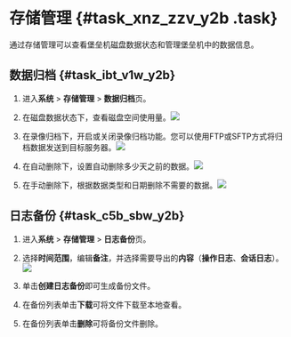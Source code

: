 # 存储管理 {#task_xnz_zzv_y2b .task}

通过存储管理可以查看堡垒机磁盘数据状态和管理堡垒机中的数据信息。

## 数据归档 {#task_ibt_v1w_y2b}

1.  进入**系统** \> **存储管理** \> **数据归档**页。 
2.   在磁盘数据状态下，查看磁盘空间使用量。![](http://static-aliyun-doc.oss-cn-hangzhou.aliyuncs.com/assets/img/18860/153663020610654_zh-CN.png)

 
3.   在录像归档下，开启或关闭录像归档功能。您可以使用FTP或SFTP方式将归档数据发送到目标服务器。![](http://static-aliyun-doc.oss-cn-hangzhou.aliyuncs.com/assets/img/18860/153663020610655_zh-CN.png)

 
4.   在自动删除下，设置自动删除多少天之前的数据。![](http://static-aliyun-doc.oss-cn-hangzhou.aliyuncs.com/assets/img/18860/153663020710656_zh-CN.png)

 
5.  在手动删除下，根据数据类型和日期删除不需要的数据。![](http://static-aliyun-doc.oss-cn-hangzhou.aliyuncs.com/assets/img/18860/153663020710657_zh-CN.png) 

## 日志备份 {#task_c5b_sbw_y2b}

1.  进入**系统** \> **存储管理** \> **日志备份**页。 
2.  选择**时间范围**，编辑**备注**，并选择需要导出的**内容**（**操作日志**、**会话日志**）。![](http://static-aliyun-doc.oss-cn-hangzhou.aliyuncs.com/assets/img/18860/153663020710658_zh-CN.png)

 
3.  单击**创建日志备份**即可生成备份文件。 
4.  在备份列表单击**下载**可将文件下载至本地查看。 
5.  在备份列表单击**删除**可将备份文件删除。 


